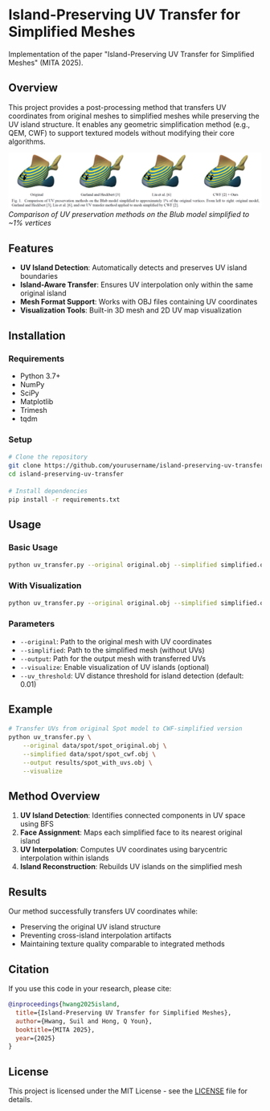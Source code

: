 # Island-Preserving UV Transfer for Simplified Meshes

Implementation of the paper "Island-Preserving UV Transfer for Simplified Meshes" (MITA 2025).

## Overview

This project provides a post-processing method that transfers UV coordinates from original meshes to simplified meshes while preserving the UV island structure. It enables any geometric simplification method (e.g., QEM, CWF) to support textured models without modifying their core algorithms.

![UV Transfer Comparison](assets/figure_1.png)
*Comparison of UV preservation methods on the Blub model simplified to ~1% vertices*

## Features

- **UV Island Detection**: Automatically detects and preserves UV island boundaries
- **Island-Aware Transfer**: Ensures UV interpolation only within the same original island
- **Mesh Format Support**: Works with OBJ files containing UV coordinates
- **Visualization Tools**: Built-in 3D mesh and 2D UV map visualization

## Installation

### Requirements
- Python 3.7+
- NumPy
- SciPy
- Matplotlib
- Trimesh
- tqdm

### Setup
```bash
# Clone the repository
git clone https://github.com/yourusername/island-preserving-uv-transfer.git
cd island-preserving-uv-transfer

# Install dependencies
pip install -r requirements.txt
```

## Usage

### Basic Usage
```bash
python uv_transfer.py --original original.obj --simplified simplified.obj --output output.obj
```

### With Visualization
```bash
python uv_transfer.py --original original.obj --simplified simplified.obj --output output.obj --visualize
```

### Parameters
- `--original`: Path to the original mesh with UV coordinates
- `--simplified`: Path to the simplified mesh (without UVs)
- `--output`: Path for the output mesh with transferred UVs
- `--visualize`: Enable visualization of UV islands (optional)
- `--uv_threshold`: UV distance threshold for island detection (default: 0.01)

## Example

```bash
# Transfer UVs from original Spot model to CWF-simplified version
python uv_transfer.py \
    --original data/spot/spot_original.obj \
    --simplified data/spot/spot_cwf.obj \
    --output results/spot_with_uvs.obj \
    --visualize
```

## Method Overview

1. **UV Island Detection**: Identifies connected components in UV space using BFS
2. **Face Assignment**: Maps each simplified face to its nearest original island
3. **UV Interpolation**: Computes UV coordinates using barycentric interpolation within islands
4. **Island Reconstruction**: Rebuilds UV islands on the simplified mesh

## Results

Our method successfully transfers UV coordinates while:
- Preserving the original UV island structure
- Preventing cross-island interpolation artifacts
- Maintaining texture quality comparable to integrated methods

## Citation

If you use this code in your research, please cite:

```bibtex
@inproceedings{hwang2025island,
  title={Island-Preserving UV Transfer for Simplified Meshes},
  author={Hwang, Suil and Hong, Q Youn},
  booktitle={MITA 2025},
  year={2025}
}
```

## License

This project is licensed under the MIT License - see the [LICENSE](LICENSE) file for details.
